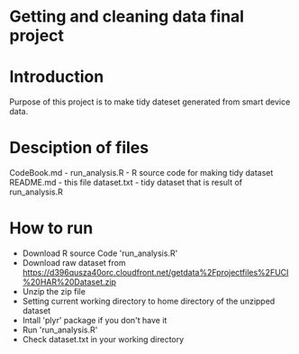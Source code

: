 # Getting and cleaning data final project

# Introduction
Purpose of this project is to make tidy dateset generated from smart device data.

# Desciption of files
CodeBook.md - 
run_analysis.R - R source code for making tidy dataset
README.md - this file
dataset.txt - tidy dataset that is result of run_analysis.R

# How to run
 - Download R source Code 'run_analysis.R'
 - Download raw dataset from https://d396qusza40orc.cloudfront.net/getdata%2Fprojectfiles%2FUCI%20HAR%20Dataset.zip
 - Unzip the zip file
 - Setting current working directory to home directory of the unzipped dataset
 - Intall 'plyr' package if you don't have it
 - Run 'run_analysis.R'
 - Check dataset.txt in your working directory
